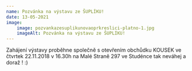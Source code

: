 ```yaml
---
name: Pozvánka na výstavu ze ŠUPLÍKU!
date: 13-05-2021
image:
    image: pozvankazesuplikunovaoprkreslici-platno-1.jpg
    imageAlt: Pozvánka na výstavu ze ŠUPLÍKU!
---
```

Zahájení výstavy proběhne společně s otevřením obchůdku KOUSEK ve čtvrtek 22.11.2018 v 16.30h na Malé Straně 297 ve Studénce tak neváhej a doraž ! :)
